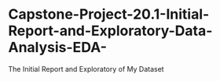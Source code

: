 # Capstone-Project-20.1-Initial-Report-and-Exploratory-Data-Analysis-EDA-
The Initial Report and Exploratory of My Dataset
